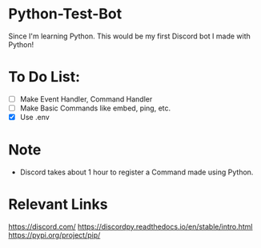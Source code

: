 # Python-Test-Bot
 Since I'm learning Python. This would be my first Discord bot I made with Python!

# To Do List:
- [ ] Make Event Handler, Command Handler
- [ ] Make Basic Commands like embed, ping, etc.
- [X] Use .env

# Note
- Discord takes about 1 hour to register a Command made using Python.

# Relevant Links
https://discord.com/
https://discordpy.readthedocs.io/en/stable/intro.html
https://pypi.org/project/pip/
